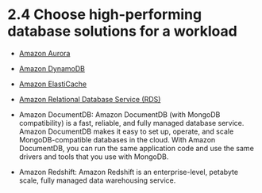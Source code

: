 # 2.4 Choose high-performing database solutions for a workload

* [Amazon Aurora](aurora)

* [Amazon DynamoDB](dynamodb)

* [Amazon ElastiCache](elasticache)

* [Amazon Relational Database Service (RDS)](rds)

* Amazon DocumentDB: Amazon DocumentDB (with MongoDB compatibility) is a fast, reliable, and fully managed database service. Amazon DocumentDB makes it easy to set up, operate, and scale MongoDB-compatible databases in the cloud. With Amazon DocumentDB, you can run the same application code and use the same drivers and tools that you use with MongoDB.

* Amazon Redshift: Amazon Redshift is an enterprise-level, petabyte scale, fully managed data warehousing service.
